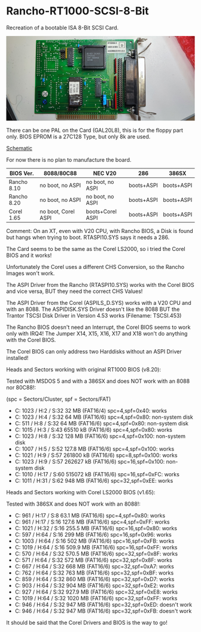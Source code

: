 # Rancho-RT1000-SCSI-8-Bit
Recreation of a bootable ISA 8-Bit SCSI Card.

![](pics/RT1000-Front.jpg)

There can be one PAL on the Card (GAL20L8), this is for the floppy part only.
BIOS EPROM is a 27C128 Type, but only 8k are used.

[Schematic](schematic/Rancho%20RT1000/pdf/Rancho%20RT1000%20SCSI%20Controller.pdf)

For now there is no plan to manufacture the board.


| BIOS Ver.   |   8088/80C88        |    NEC V20       |   286      |  386SX     |
|-------------|---------------------|------------------|------------|------------|
| Rancho 8.10 | no boot, no ASPI    | no boot, no ASPI | boots+ASPI | boots+ASPI |
| Rancho 8.20 | no boot, no ASPI    | no boot, no ASPI | boots+ASPI | boots+ASPI |
| Corel 1.65  | no boot, Corel ASPI | boots+Corel ASPI | boots+ASPI | boots+ASPI |


Comment: On an XT, even with V20 CPU, with Rancho BIOS, a Disk is found but hangs when trying to boot. RTASPI10.SYS says it needs a 286.

The Card seems to be the same as the Corel LS2000, so i tried the Corel BIOS and it works!

Unfortunately the Corel uses a different CHS Conversion, so the Rancho Images won't work.

The ASPI Driver from the Rancho (RTASPI10.SYS) works with the Corel BIOS and vice versa, BUT they need the correct CHS Values!

The ASPI Driver from the Corel (ASPILS_D.SYS) works with a V20 CPU and with an 8088.
The ASPIDISK.SYS Driver doesn't like the 8088 BUT the Trantor TSCSI Disk Driver in Version 4.53 works (Filename: TSCSI.453)

The Rancho BIOS doesn't need an Interrupt, the Corel BIOS seems to work only with IRQ4!
The Jumper X14, X15, X16, X17 and X18 won't do anything with the Corel BIOS.

The Corel BIOS can only address two Harddisks without an ASPI Driver installed!

Heads and Sectors working with original RT1000 BIOS (v8.20):

Tested with MSDOS 5 and with a 386SX and does NOT work with an 8088 nor 80C88!:

(spc = Sectors/Cluster, spf = Sectors/FAT)

* C: 1023 / H:2  / S:32 32 MB (FAT16/4) spc=4,spf=0x40: works
* C: 1023 / H:4  / S:32 64 MB (FAT16/6) spc=4,spf=0x80: non-system disk
* C:  511 / H:8  / S:32 64 MB (FAT16/6) spc=4,spf=0x80: non-system disk
* C: 1015 / H:3  / S:43 65510 kB (FAT16/6) spc=4,spf=0x80: works
* C: 1023 / H:8  / S:32 128 MB (FAT16/6) spc=4,spf=0x100: non-system disk
* C: 1007 / H:5  / S:52 127.8 MB (FAT16/6) spc=4,spf=0x100: works
* C: 1021 / H:9  / S:57 261800 kB (FAT16/6) spc=8,spf=0x100: works
* C: 1023 / H:9  / S:57 262627 kB (FAT16/6) spc=16,spf=0x100: non-system disk
* C: 1010 / H:17  / S:60 515072 kB (FAT16/6) spc=16,spf=0xFC: works
* C: 1011 / H:31  / S:62 948 MB (FAT16/6) spc=32,spf=0xEE: works

Heads and Sectors working with Corel LS2000 BIOS (v1.65):

Tested with 386SX and does NOT work with an 8088!:

* C:  961 / H:17 / S:8 63.1 MB (FAT16/6) spc=4,spf=0x80: works
* C:  961 / H:17 / S:16 127.6 MB (FAT16/6) spc=4,spf=0xFF: works
* C: 1021 / H:32 / S:16 255.5 MB (FAT16/6) spc=16,spf=0x80: works
* C:  597 / H:64 / S:16 299 MB (FAT16/6) spc=16,spf=0x96: works
* C: 1003 / H:64 / S:16 502 MB (FAT16/6) spc=16,spf=0xFB: works
* C: 1019 / H:64 / S:16 509.9 MB (FAT16/6) spc=16,spf=0xFF: works
* C:  570 / H:64 / S:32 570.5 MB (FAT16/6) spc=32,spf=0x8F: works
* C:  571 / H:64 / S:32 572 MB (FAT16/6) spc=32,spf=0x8F: works
* C:  667 / H:64 / S:32 668 MB (FAT16/6) spc=32,spf=0xA7: works
* C:  762 / H:64 / S:32 763 MB (FAT16/6) spc=32,spf=0xBF: works
* C:  859 / H:64 / S:32 860 MB (FAT16/6) spc=32,spf=0xD7: works
* C:  903 / H:64 / S:32 904 MB (FAT16/6) spc=32,spf=0xE2: works
* C:  927 / H:64 / S:32 927.9 MB (FAT16/6) spc=32,spf=0xE8: works
* C: 1019 / H:64 / S:32 1020 MB (FAT16/6) spc=32,spf=0xFF: works
* C:  946 / H:64 / S:32 947 MB (FAT16/6) spc=32,spf=0xED: doesn't work
* C:  946 / H:64 / S:32 947 MB (FAT16/6) spc=32,spf=0xFB: doesn't work

It should be said that the Corel Drivers and BIOS is the way to go!